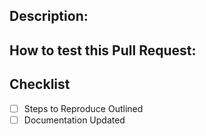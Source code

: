 ## Description:

## How to test this Pull Request:

## Checklist
- [ ] Steps to Reproduce Outlined
- [ ] Documentation Updated